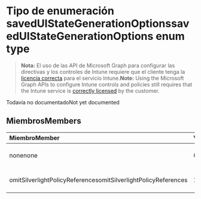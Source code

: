 # <a name="saveduistategenerationoptions-enum-type"></a><span data-ttu-id="cc5bb-101">Tipo de enumeración savedUIStateGenerationOptions</span><span class="sxs-lookup"><span data-stu-id="cc5bb-101">savedUIStateGenerationOptions enum type</span></span>

> <span data-ttu-id="cc5bb-102">**Nota:** El uso de las API de Microsoft Graph para configurar las directivas y los controles de Intune requiere que el cliente tenga la [licencia correcta](https://go.microsoft.com/fwlink/?linkid=839381) para el servicio Intune.</span><span class="sxs-lookup"><span data-stu-id="cc5bb-102">**Note:** Using the Microsoft Graph APIs to configure Intune controls and policies still requires that the Intune service is [correctly licensed](https://go.microsoft.com/fwlink/?linkid=839381) by the customer.</span></span>

<span data-ttu-id="cc5bb-103">Todavía no documentado</span><span class="sxs-lookup"><span data-stu-id="cc5bb-103">Not yet documented</span></span>
## <a name="members"></a><span data-ttu-id="cc5bb-104">Miembros</span><span class="sxs-lookup"><span data-stu-id="cc5bb-104">Members</span></span>
|<span data-ttu-id="cc5bb-105">Miembro</span><span class="sxs-lookup"><span data-stu-id="cc5bb-105">Member</span></span>|<span data-ttu-id="cc5bb-106">Valor</span><span class="sxs-lookup"><span data-stu-id="cc5bb-106">Value</span></span>|<span data-ttu-id="cc5bb-107">Descripción</span><span class="sxs-lookup"><span data-stu-id="cc5bb-107">Description</span></span>|
|:---|:---|:---|
|<span data-ttu-id="cc5bb-108">none</span><span class="sxs-lookup"><span data-stu-id="cc5bb-108">none</span></span>|<span data-ttu-id="cc5bb-109">0</span><span class="sxs-lookup"><span data-stu-id="cc5bb-109">0%</span></span>|<span data-ttu-id="cc5bb-110">Todavía no documentado</span><span class="sxs-lookup"><span data-stu-id="cc5bb-110">Not yet documented</span></span>|
|<span data-ttu-id="cc5bb-111">omitSilverlightPolicyReferences</span><span class="sxs-lookup"><span data-stu-id="cc5bb-111">omitSilverlightPolicyReferences</span></span>|<span data-ttu-id="cc5bb-112">1</span><span class="sxs-lookup"><span data-stu-id="cc5bb-112">$1</span></span>|<span data-ttu-id="cc5bb-113">Todavía no documentado</span><span class="sxs-lookup"><span data-stu-id="cc5bb-113">Not yet documented</span></span>|



